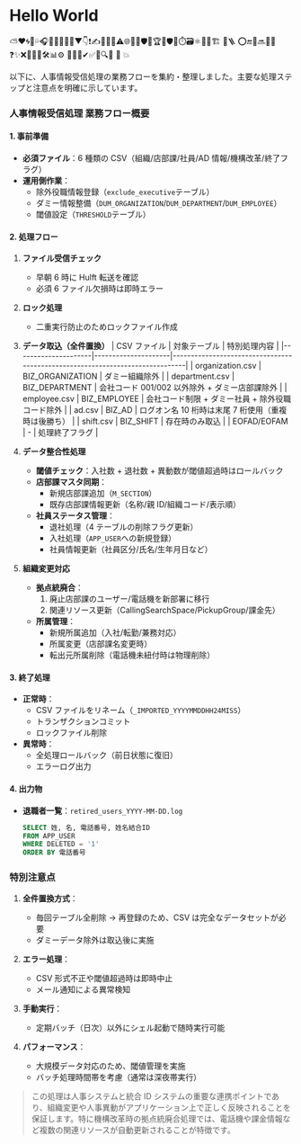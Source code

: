 # Hello World

⛅️♥️🌀💪💦🎧🙇🚣🔁🎯🍪▼👇❗✍️📁🚀🔥⚠️🌐🚨🙌🛡️🌟🏆🧩🛡️🔔⏱️🗃️⚛️📣🤝🏗️ 🧭🪜 ⭕️🔚💬🔜📌👑 ❓✨❌🥇🥈🥉🛠📊⚙️ 🧪🧠🔧✔✅🚫🔍🧭 🧱
💥

以下に、人事情報受信処理の業務フローを集約・整理しました。主要な処理ステップと注意点を明確に示しています。

### 人事情報受信処理 業務フロー概要

#### 1. 事前準備

- **必須ファイル**：6 種類の CSV（組織/店部課/社員/AD 情報/機構改革/終了フラグ）
- **運用側作業**：
  - 除外役職情報登録（`exclude_executive`テーブル）
  - ダミー情報整備（`DUM_ORGANIZATION`/`DUM_DEPARTMENT`/`DUM_EMPLOYEE`）
  - 閾値設定（`THRESHOLD`テーブル）

#### 2. 処理フロー

1. **ファイル受信チェック**

   - 早朝 6 時に Hulft 転送を確認
   - 必須 6 ファイル欠損時は即時エラー

2. **ロック処理**

   - 二重実行防止のためロックファイル作成

3. **データ取込（全件置換）**
   | CSV ファイル | 対象テーブル | 特別処理内容 |
   |---------------------|---------------------|------------------------------------------------------------------------------|
   | organization.csv | BIZ_ORGANIZATION | ダミー組織除外 |
   | department.csv | BIZ_DEPARTMENT | 会社コード 001/002 以外除外 + ダミー店部課除外 |
   | employee.csv | BIZ_EMPLOYEE | 会社コード制限 + ダミー社員 + 除外役職コード除外 |
   | ad.csv | BIZ_AD | ログオン名 10 桁時は末尾 7 桁使用（重複時は後勝ち） |
   | shift.csv | BIZ_SHIFT | 存在時のみ取込 |
   | EOFAD/EOFAM | - | 処理終了フラグ |

4. **データ整合性処理**

   - **閾値チェック**：入社数 + 退社数 + 異動数が閾値超過時はロールバック
   - **店部課マスタ同期**：
     - 新規店部課追加（`M_SECTION`）
     - 既存店部課情報更新（名称/親 ID/組織コード/表示順）
   - **社員ステータス管理**：
     - 退社処理（4 テーブルの削除フラグ更新）
     - 入社処理（`APP_USER`への新規登録）
     - 社員情報更新（社員区分/氏名/生年月日など）

5. **組織変更対応**
   - **拠点統廃合**：
     1. 廃止店部課のユーザー/電話機を新部署に移行
     2. 関連リソース更新（CallingSearchSpace/PickupGroup/課金先）
   - **所属管理**：
     - 新規所属追加（入社/転勤/兼務対応）
     - 所属変更（店部課名変更時）
     - 転出元所属削除（電話機未紐付時は物理削除）

#### 3. 終了処理

- **正常時**：
  - CSV ファイルをリネーム（`_IMPORTED_YYYYMMDDHH24MISS`）
  - トランザクションコミット
  - ロックファイル削除
- **異常時**：
  - 全処理ロールバック（前日状態に復旧）
  - エラーログ出力

#### 4. 出力物

- **退職者一覧**：`retired_users_YYYY-MM-DD.log`
  ```sql
  SELECT 姓, 名, 電話番号, 姓名結合ID
  FROM APP_USER
  WHERE DELETED = '1'
  ORDER BY 電話番号
  ```

### 特別注意点

1. **全件置換方式**：

   - 毎回テーブル全削除 → 再登録のため、CSV は完全なデータセットが必要
   - ダミーデータ除外は取込後に実施

2. **エラー処理**：

   - CSV 形式不正や閾値超過時は即時中止
   - メール通知による異常検知

3. **手動実行**：

   - 定期バッチ（日次）以外にシェル起動で随時実行可能

4. **パフォーマンス**：
   - 大規模データ対応のため、閾値管理を実施
   - バッチ処理時間帯を考慮（通常は深夜帯実行）

> この処理は人事システムと統合 ID システムの重要な連携ポイントであり、組織変更や人事異動がアプリケーション上で正しく反映されることを保証します。特に機構改革時の拠点統廃合処理では、電話機や課金情報など複数の関連リソースが自動更新されることが特徴です。
